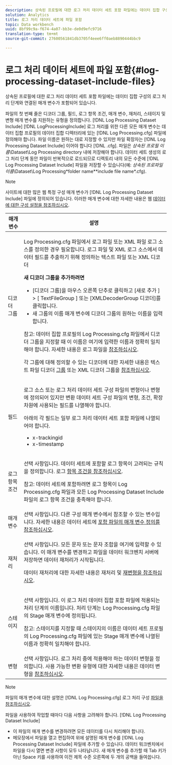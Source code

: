 ```yaml
---
description: 상속된 프로필에 대한 로그 처리 데이터 세트 포함 파일에는 데이터 집합 구성의 로그 처리 단계와 연결된 매개 변수가 포함되어 있습니다.
solution: Analytics
title: 로그 처리 데이터 세트에 파일 포함
topic: Data workbench
uuid: 8bf99c9a-f674-4a07-bb3e-de0d9efc9716
translation-type: tm+mt
source-git-commit: 27600561841db3705f4eee6ff0aeb8890444bbc9

---
```



# 로그 처리 데이터 세트에 파일 포함{#log-processing-dataset-include-files}

상속된 프로필에 대한 로그 처리 데이터 세트 포함 파일에는 데이터 집합 구성의 로그 처리 단계와 연결된 매개 변수가 포함되어 있습니다.

파일의 첫 번째 줄은 디코더 그룹, 필드, 로그 항목 조건, 매개 변수, 재처리, 스테이지 및 변형 매개 변수를 지원하는 유형을 정의합니다. [!DNL Log Processing Dataset Include] [!DNL LogProcessingInclude] 로그 처리를 위한 다른 모든 매개 변수는 데이터 집합 프로필의 데이터 집합 디렉터리에 있는 [!DNL Log Processing.cfg] 파일에 정의해야 합니다. 파일 이름은 원하는 대로 지정할 수 있지만 파일 확장자는 [!DNL Log Processing Dataset Include] 이어야 합니다 [!DNL .cfg]. 파일은 *상속된 프로필 이름*\Dataset\Log Processing directory 내에 저장해야 합니다. 데이터 세트 생성의 로그 처리 단계 동안 파일이 반복적으로 로드되므로 디렉토리 내의 모든 수준에 [!DNL Log Processing Dataset Include] 파일을 저장할 수 있습니다(예: *상속된 프로파일 이름*\Dataset\Log Processing\*folder name*\*include file name*.cfg).

>[!NOTE]
>
>사이트에 대한 많은 웹 특정 구성 매개 변수가 [!DNL Log Processing Dataset Include] 파일에 정의되어 있습니다. 이러한 매개 변수에 대한 자세한 내용은 웹 [데이터에 대한 구성 설정을 참조하십시오](../../../../../home/c-dataset-const-proc/c-config-web-data/c-config-web-data.md#concept-9a306b65483a484bb3f6f3c1d7e77519).

<table id="table_E2112652CCD443E889A529EEDC4ADF1C"> 
 <thead> 
  <tr> 
   <th colname="col1" class="entry"> 매개 변수 </th> 
   <th colname="col2" class="entry"> 설명 </th> 
  </tr> 
 </thead>
 <tbody> 
  <tr> 
   <td colname="col1"> 디코더 그룹 </td> 
   <td colname="col2"> <p>Log Processing.cfg 파일에서 로그 파일 또는 XML 파일 로그 소스를 정의한 <span class="filepath"> 경우</span> 필요합니다. 로그 파일 및 XML 로그 소스에서 데이터 필드를 추출하기 위해 정의하는 텍스트 파일 또는 XML 디코더 </p> <p> <b>새 디코더 그룹을 추가하려면</b> 
     <ul id="ul_54087499003C48C8B0AD9660A2F46EA9"> 
      <li id="li_E361861E61D246DDB3964C97CC5187E9"> [디코더 그룹]을 마우스 오른쪽 단추로 <span class="uicontrol"> 클릭하고 [새로</span> 추가 <span class="uicontrol"> ] &gt; [</span> TextFileGroup <span class="uicontrol"> ] 또는 [XMLDecoderGroup</span> 디코더]를 <span class="uicontrol"></span>클릭합니다. </li> 
      <li id="li_B2D61A0763AD4FEDB619BF9550EF4602"> 새 그룹의 이름 매개 변수에 디코더 그룹의 원하는 이름을 입력합니다. </li> 
     </ul> </p> <p> <p>참고: 데이터 집합 프로필의 Log Processing.cfg <span class="filepath"> 파일에서</span> 디코더 그룹을 지정할 때 이 이름은 여기에 입력한 이름과 정확히 일치해야 합니다. 자세한 내용은 로그 파일을 <a href="../../../../../home/c-dataset-const-proc/c-log-proc-config-file/c-log-sources.md#concept-3d4fb817c057447d90f166b1183b461e"> 참조하십시오</a>. </p> </p> <p> 각 그룹에 대해 정의할 수 있는 디코더에 대한 자세한 내용은 텍스트 파일 디코더 <a href="../../../../../home/c-dataset-const-proc/c-dataset-inc-files/c-types-dataset-inc-files/c-log-proc-dataset-inc-files/c-text-file-dec-groups.md#concept-0db34988e17c41bfb1797f1d8e78aabd"> 그룹</a> 또는 XML 디코더 그룹을 <a href="../../../../../home/c-dataset-const-proc/c-dataset-inc-files/c-types-dataset-inc-files/c-log-proc-dataset-inc-files/c-xml-dec-grps.md#concept-5eda5ab253724674832f6951e2a0d1c3"> 참조하십시오</a>. </p> </td> 
  </tr> 
  <tr> 
   <td colname="col1"> 필드 </td> 
   <td colname="col2"> <p>로그 소스 또는 <span class="wintitle"> 로그</span> 처리 <span class="wintitle"> 데이터 세트</span> 구성 <span class="wintitle"> 파일의 변형이나 변형에</span> 정의되어 있지만 변환 데이터 세트 구성 <span class="wintitle"> 파일의 변형, 조건, 확장 차원에 사용되는 필드를 나열해야</span> 합니다. </p> <p> 아래의 각 필드는 일부 로그 처리 데이터 세트 포함 <span class="wintitle"> 파일에 나열되어야</span> 합니다. 
     <ul id="ul_D1BB18A80D874C0B9B54DA361698EB30"> 
      <li id="li_7E8B5B697BDA408DBE10D9A63AF295AC"> x-trackingid </li> 
      <li id="li_F5DEE90A596A4A1C86AF874653C4048C"> x-timestamp </li> 
     </ul> </p> </td> 
  </tr> 
  <tr> 
   <td colname="col1"> 로그 항목 조건 </td> 
   <td colname="col2"> <p>선택 사항입니다. 데이터 세트에 포함할 로그 항목이 고려되는 규칙을 정의합니다. 로그 <a href="../../../../../home/c-dataset-const-proc/c-log-proc-config-file/c-info-log-proc-param.md#concept-ecaff95cee4e40bc90f81e099c5fc934"> 항목 조건을 참조하십시오</a>. </p> <p> <p>참고: 데이터 세트에 포함하려면 로그 항목이 Log <span class="wintitle"> Processing.cfg</span> 파일과 모든 <span class="filepath"> Log Processing</span> Dataset Include <span class="wintitle"> 파일의 로그 항목 조건을</span> 충족해야 합니다. </p> </p> </td> 
  </tr> 
  <tr> 
   <td colname="col1"> 매개 변수 </td> 
   <td colname="col2"> 선택 사항입니다. 다른 구성 매개 변수에서 참조할 수 있는 변수입니다. 자세한 내용은 데이터 세트에 <a href="../../../../../home/c-dataset-const-proc/c-dataset-inc-files/c-def-param-dataset-inc-files/c-def-param-dataset-inc-files.md#concept-5ad06acc8dc44bf2a99643fafdd56b50"> 포함 파일의 매개 변수 정의를 참조하십시오</a>. </td> 
  </tr> 
  <tr> 
   <td colname="col1"> 재처리 </td> 
   <td colname="col2"> <p>선택 사항입니다. 모든 문자 또는 문자 조합을 여기에 입력할 수 있습니다. 이 매개 변수를 변경하고 파일을 데이터 워크벤치 서버에 저장하면 데이터 재처리가 시작됩니다. </p> <p> 데이터 재처리에 대한 자세한 내용은 재처리 및 <a href="../../../../../home/c-dataset-const-proc/c-reproc-retrans/c-unst-reproc-retrans.md"> 재변형을 참조하십시오</a>. </p> </td> 
  </tr> 
  <tr> 
   <td colname="col1"> 스테이지 </td> 
   <td colname="col2"> <p>선택 사항입니다. 이 로그 처리 데이터 집합 포함 <span class="wintitle"> 파일에 적용되는 처리 단계의</span> 이름입니다. 처리 단계는 Log Processing.cfg 파일의 Stage 매개 <span class="filepath"> 변수에</span> 정의됩니다. </p> <p> <p>참고: 스테이지를 지정할 때 스테이지의 이름은 데이터 세트 프로필의 Log Processing.cfg 파일에 있는 Stage 매개 변수에 나열된 <span class="filepath"> 이름과</span> 정확히 일치해야 합니다. </p> </p> </td> 
  </tr> 
  <tr> 
   <td colname="col1"> 변형 </td> 
   <td colname="col2"> 선택 사항입니다. 로그 처리 중에 적용해야 하는 데이터 변형을 정의합니다. 사용 가능한 변환 유형에 대한 자세한 내용은 데이터 변형을 <a href="../../../../../home/c-dataset-const-proc/c-data-trans/c-abt-transf.md"> 참조하십시오</a>. </td> 
  </tr> 
 </tbody> 
</table>

>[!NOTE]
>
>파일의 매개 변수에 대한 설명은 [!DNL Log Processing.cfg] 로그 처리 구성 [파일을 참조하십시오](../../../../../home/c-dataset-const-proc/c-log-proc-config-file/c-abt-log-proc-config-file.md).

파일을 사용하여 작업할 때마다 다음 사항을 고려해야 합니다. [!DNL Log Processing Dataset Include]

* 이 파일의 매개 변수를 변경하려면 모든 데이터를 다시 처리해야 합니다.
* 메모장에서 파일을 열고 편집하여 위에 설명된 매개 변수를 [!DNL Log Processing Dataset Include] 파일에 추가할 수 있습니다. 데이터 워크벤치에서 파일을 다시 열면 변경 사항이 모두 나타납니다. 새 매개 변수를 추가할 때 Tab 키가 아닌 Space 키를 사용하여 이전 제목 수준 오른쪽에 두 개의 공백을 들여씁니다.

